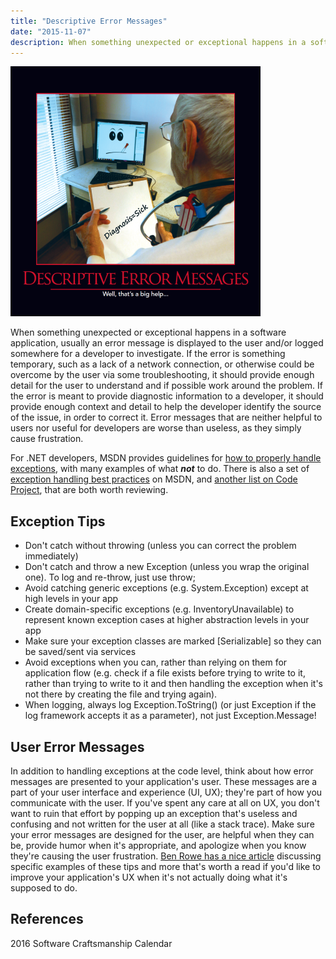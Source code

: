 ```yaml
---
title: "Descriptive Error Messages"
date: "2015-11-07"
description: When something unexpected or exceptional happens in a software application, usually an error message is displayed to the user and/or logged somewhere for a developer to investigate.
---
```


![Descriptive Error Messages](images/DescriptiveErrorMessages-400x400.png)

When something unexpected or exceptional happens in a software application, usually an error message is displayed to the user and/or logged somewhere for a developer to investigate. If the error is something temporary, such as a lack of a network connection, or otherwise could be overcome by the user via some troubleshooting, it should provide enough detail for the user to understand and if possible work around the problem. If the error is meant to provide diagnostic information to a developer, it should provide enough context and detail to help the developer identify the source of the issue, in order to correct it. Error messages that are neither helpful to users nor useful for developers are worse than useless, as they simply cause frustration.

For .NET developers, MSDN provides guidelines for [how to properly handle exceptions](https://msdn.microsoft.com/en-us/library/vstudio/ms229005(v=vs.100).aspx), with many examples of what _**not**_ to do. There is also a set of [exception handling best practices](https://msdn.microsoft.com/en-us/library/seyhszts(v=vs.110).aspx) on MSDN, and [another list on Code Project](http://www.codeproject.com/Articles/9538/Exception-Handling-Best-Practices-in-NET), that are both worth reviewing.

## Exception Tips

- Don't catch without throwing (unless you can correct the problem immediately)
- Don't catch and throw a new Exception (unless you wrap the original one). To log and re-throw, just use throw;
- Avoid catching generic exceptions (e.g. System.Exception) except at high levels in your app
- Create domain-specific exceptions (e.g. InventoryUnavailable) to represent known exception cases at higher abstraction levels in your app
- Make sure your exception classes are marked [Serializable] so they can be saved/sent via services
- Avoid exceptions when you can, rather than relying on them for application flow (e.g. check if a file exists before trying to write to it, rather than trying to write to it and then handling the exception when it's not there by creating the file and trying again).
- When logging, always log Exception.ToString() (or just Exception if the log framework accepts it as a parameter), not just Exception.Message!

## User Error Messages

In addition to handling exceptions at the code level, think about how error messages are presented to your application's user. These messages are a part of your user interface and experience (UI, UX); they're part of how you communicate with the user. If you've spent any care at all on UX, you don't want to ruin that effort by popping up an exception that's useless and confusing and not written for the user at all (like a stack trace). Make sure your error messages are designed for the user, are helpful when they can be, provide humor when it's appropriate, and apologize when you know they're causing the user frustration. [Ben Rowe has a nice article](http://uxmas.com/2012/the-4-hs-of-writing-error-messages) discussing specific examples of these tips and more that's worth a read if you'd like to improve your application's UX when it's not actually doing what it's supposed to do.

## References

2016 Software Craftsmanship Calendar
